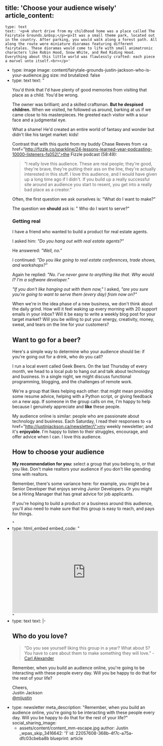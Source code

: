 title: 'Choose your audience wisely'
article_content:
  -
    type: text
    text: '<p>A short drive from my childhood home was a place called The Fairytale Grounds.&nbsp;</p><p>It was a small theme park, located out in the country. After parking, you would walk along a forest path. All along the route were miniature dioramas featuring different fairytales. These dioramas would come to life with small animatronic characters like Robin Hood, Snow White, and Red Riding Hood. Everything about this little world was flawlessly crafted: each piece a marvel unto itself.<br></p>'
  -
    type: image
    image: content/fairytale-grounds-justin-jackson-who-is-your-audience.jpg
    size: md
    brutalized: false
  -
    type: text
    text: "<p>You'd think that I'd have plenty of good memories from visiting that place as a child. You'd be wrong.</p><p>The owner was brilliant; and a skilled craftsman. <strong>But he despised children.</strong> When we visited, he followed us around, barking at us if we came close to his masterpieces. He greeted each visitor with a sour face and a judgmental eye.</p><p>What a shame! He'd created an entire world of fantasy and wonder but didn't like his target market: kids!</p><p>Contrast that with this quote from my buddy Chase Reeves from <a href=\"http://fizzle.co/sparkline/24-lessons-learned-year-podcasting-10000-listeners-fs052\">the Fizzle podcast</a> (58:49):</p><blockquote><p>\"I really love this audience. These are real people; they're good, they're brave, they're putting their ass on the line, they're actually interested in this stuff. I love this audience, and I would have given up a long time ago if I didn't. If you build up a really successful site around an audience you start to resent, you get into a really bad place as a creator.\"</p></blockquote><p>Often, the first question we ask ourselves is: \"What do I want to make?\"</p><p>The question we <strong>should</strong> ask is: \" Who do I want to serve?\"</p><h3>Getting real</h3><p>I have a friend who wanted to build a product for real estate agents.</p><p>I asked him: <em>\"Do you hang out with real estate agents?\"</em></p><p>He answered: <em>\"Well, no.\"</em></p><p>I continued: <em>\"Do you like going to real estate conferences, trade shows, and workshops?\"</em></p><p>Again he replied: <em>\"No. I've never gone to anything like that. Why would I? I'm a software developer.\"</em></p><p><em>\"If you don't like hanging out with them now,\"</em> I asked, <em>\"are you sure you're going to want to serve them (every day) from now on?\"</em></p><p>When we're in the idea phase of a new business, we don't think about the daily grind. How will it feel waking up every morning with 20 support emails in your inbox? Will it be easy to write a weekly blog post for your target market? Will you be willing to put your energy, creativity, money, sweat, and tears on the line for your customers?</p><h2>Want to go for a beer?</h2><p>Here's a simple way to determine who your audience should be: if you're going out for a drink, who do you call?</p><p>I run a local event called Geek Beers. On the last Thursday of every month, we head to a local pub to hang out and talk about technology and business. In a single night, we might discuss functional programming, blogging, and the challenges of remote work.</p><p>We're a group that likes helping each other: that might mean providing some resume advice, helping with a Python script, or giving feedback on a new app. If someone in the group calls on me, I'm happy to help because I genuinely appreciate and <strong>like</strong> these people.</p><p>My audience online is similar: people who are passionate about technology and business. Each Saturday, I read their responses to <a href=\"http://justinjackson.ca/newsletter/\">my weekly newsletter</a>; and it's <strong>enjoyable</strong>. I'm happy to listen to their struggles, encourage, and offer advice when I can. I love this audience.</p><h2>How to choose your audience</h2><p><strong>My recommendation for you:</strong> select a group that you belong to, or that you like. Don't make realtors your audience if you don't like spending time with realtors.</p><p>Remember, there's some variance here: for example, you might be a Senior Developer that enjoys serving Junior Developers. Or you might be a Hiring Manager that has great advice for job applicants.</p><p>If you're hoping to build a product or a business around this audience, you'll also need to make sure that this group is easy to reach, and pays for things.</p>"
  -
    type: html_embed
    embed_code: "<style>.embed-container { position: relative; padding-bottom: 56.25%; height: 0; overflow: hidden; max-width: 100%; -webkit-filter: grayscale(100%); filter: grayscale(100%);  } .embed-container iframe, .embed-container object, .embed-container embed { position: absolute; top: 0; left: 0; width: 100%; height: 100%; }</style><div class='embed-container'><iframe src='https://www.youtube.com/embed//hi4gG91lDWk?rel=0' frameborder='0' allowfullscreen></iframe></div>"
  -
    type: text
    text: |-
      <h2>Who do you love?</h2><blockquote><p>"Do you see yourself liking this group in a year? What about 5? You have to care about them to make something they will love." - <a href="http://carlalexander.ca">Carl Alexander</a></p></blockquote><p>Remember, when you build an audience online, you're going to be interacting with these people every day. Will you be happy to do that for the rest of your life?</p><p>Cheers,<br>
      Justin Jackson<br>
      <a href="http://twitter.com/mijustin">@mijustin</a></p>
  -
    type: newsletter
meta_description: "Remember, when you build an audience online, you're going to be interacting with these people every day. Will you be happy to do that for the rest of your life?"
social_sharing_image:
    - assets/content/content_mm-escape.jpg
author: Justin
_wpas_skip_3416642: '1'
id: 22057608-368b-4f7c-a75a-dfc03cbeba8b
blueprint: article
